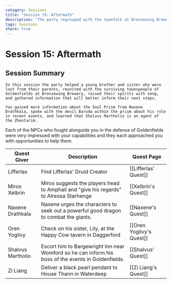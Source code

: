 ```yaml
---
category: Sessions
title: "Session 15: Aftermath"
description: "The party regrouped with the townfolk at Bronzewing Brewery."
tags: Sessions
share: true
---
```

# Session 15: Aftermath
## Session Summary
```ad-abstract
In this session the party helped a young brother and sister who were lost from their parents, reunited with the surviving townspeople of Goldenfields at Bronzewing Brewery, raised their spirits with song, and gathered information that will better inform their next steps.

You gained more information about the Soul Prism from Naxene Drathkala, spoke with the devil Baruda within the prism about his role in recent events, and learned that Shalvus Martholio is an agent of the Zhentarim.
```

Each of the NPCs who fought alongside you in the defense of Goldenfields were very impressed with your capabilities and they each approached you with opportunities to help them.

| Quest Giver       | Description                                                                                          | Quest Page               |
| ----------------- | ---------------------------------------------------------------------------------------------------- | ------------------------ |
| Lifferlas         | Find Lifferlas' Druid Creator                                                                        | [[Lifferlas' Quest]]     |
| Miros Xelbrin     | Miros suggests the players head to Amphail and "give his regards" to Alreosa Starhenge               | [[Xelbrin's Quest]]      |
| Naxene Drathkala  | Naxene urges the characters to seek out a powerful good dragon to combat the giants.                 | [[Naxene's Quest]]       |
| Oren Yogilvy      | Check on his sister, Lily, at the Happy Cow tavern in Daggerford                                     | [[Oren Yogilvy's Quest]] |
| Shalvus Martholio | Escort him to Bargewright Inn near Womford so he can inform his boss of the events in Goldenfields. | [[Shalvus' Quest]]       |
| Zi Liang          | Deliver a black pearl pendant to House Thann in Waterdeep                                            | [[Zi Liang's Quest]]     | 

